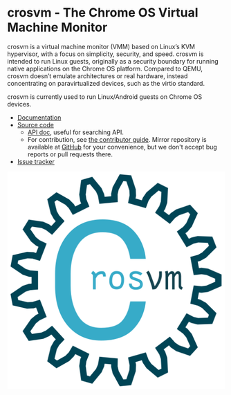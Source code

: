 # crosvm - The Chrome OS Virtual Machine Monitor

crosvm is a virtual machine monitor (VMM) based on Linux’s KVM hypervisor, with a focus on
simplicity, security, and speed. crosvm is intended to run Linux guests, originally as a security
boundary for running native applications on the Chrome OS platform. Compared to QEMU, crosvm doesn’t
emulate architectures or real hardware, instead concentrating on paravirtualized devices, such as
the virtio standard.

crosvm is currently used to run Linux/Android guests on Chrome OS devices.

- [Documentation](https://google.github.io/crosvm/)
- [Source code](https://chromium.googlesource.com/chromiumos/platform/crosvm/)
  - [API doc](https://google.github.io/crosvm/doc/crosvm/), useful for searching API.
  - For contribution, see [the contributor guide](https://google.github.io/crosvm/contributing/).
    Mirror repository is available at [GitHub](https://github.com/google/crosvm) for your
    convenience, but we don't accept bug reports or pull requests there.
- [Issue tracker](https://bugs.chromium.org/p/chromium/issues/list?q=component:OS%3ESystems%3EContainers)

![Logo](./logo/logo_512.png)
